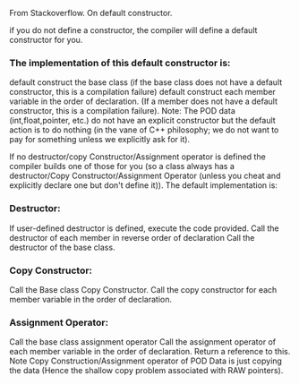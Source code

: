 From Stackoverflow. On default constructor.

if you do not define a constructor, the compiler will define a default constructor for you.

### The implementation of this default constructor is:

default construct the base class (if the base class does not have a default constructor, this is a compilation failure)
default construct each member variable in the order of declaration. (If a member does not have a default constructor, this is a compilation failure).
Note:
The POD data (int,float,pointer, etc.) do not have an explicit constructor but the default action is to do nothing (in the vane of C++ philosophy; we do not want to pay for something unless we explicitly ask for it).

If no destructor/copy Constructor/Assignment operator is defined the compiler builds one of those for you (so a class always has a destructor/Copy Constructor/Assignment Operator (unless you cheat and explicitly declare one but don't define it)).
The default implementation is:

### Destructor:

If user-defined destructor is defined, execute the code provided.
Call the destructor of each member in reverse order of declaration
Call the destructor of the base class.
### Copy Constructor:

Call the Base class Copy Constructor.
Call the copy constructor for each member variable in the order of declaration.
### Assignment Operator:

Call the base class assignment operator
Call the assignment operator of each member variable in the order of declaration.
Return a reference to this.
Note Copy Construction/Assignment operator of POD Data is just copying the data (Hence the shallow copy problem associated with RAW pointers).
